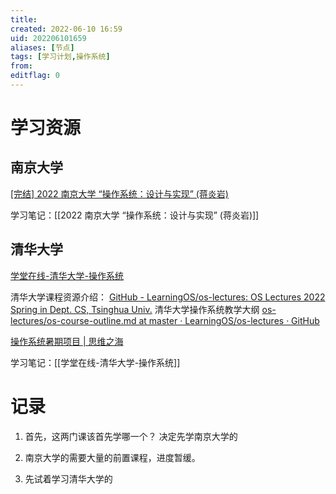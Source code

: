```yaml
---
title: 
created: 2022-06-10 16:59
uid: 202206101659
aliases: [节点]
tags: [学习计划,操作系统]
from: 
editflag: 0
---
```


# 学习资源
## 南京大学

[[完结] 2022 南京大学 “操作系统：设计与实现” (蒋炎岩)](https://space.bilibili.com/202224425/channel/collectiondetail?sid=192498)

学习笔记：[[2022 南京大学 “操作系统：设计与实现” (蒋炎岩)]]

## 清华大学

[学堂在线-清华大学-操作系统](https://www.xuetangx.com/learn/THU08091000267/THU08091000267/10322317/video/17399262)

清华大学课程资源介绍：
[GitHub - LearningOS/os-lectures: OS Lectures 2022 Spring in Dept. CS, Tsinghua Univ.](https://github.com/LearningOS/os-lectures)
清华大学操作系统教学大纲
[os-lectures/os-course-outline.md at master · LearningOS/os-lectures · GitHub](https://github.com/LearningOS/os-lectures/blob/master/os-course-outline.md)

[操作系统暑期项目 | 思维之海](https://stellarkey.github.io/%E6%93%8D%E4%BD%9C%E7%B3%BB%E7%BB%9F%E6%9A%91%E6%9C%9F%E9%A1%B9%E7%9B%AE/)

学习笔记：[[学堂在线-清华大学-操作系统]]

# 记录
1. 首先，这两门课该首先学哪一个？
   决定先学南京大学的
   
2. 南京大学的需要大量的前置课程，进度暂缓。


3. 先试着学习清华大学的
